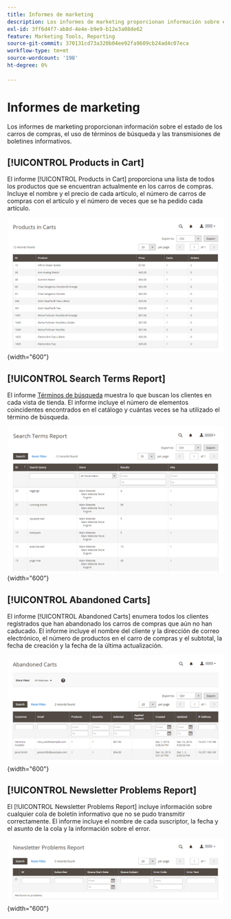 ```yaml
---
title: Informes de marketing
description: Los informes de marketing proporcionan información sobre el estado de los carros de compras, el uso de términos de búsqueda y las transmisiones de boletines informativos.
exl-id: 3ff6d4f7-ab8d-4e4e-b9e9-b12e3a08de62
feature: Marketing Tools, Reporting
source-git-commit: 370131cd73a320b04ee92fa9609cb24ad4c07eca
workflow-type: tm+mt
source-wordcount: '198'
ht-degree: 0%

---
```


# Informes de marketing

Los informes de marketing proporcionan información sobre el estado de los carros de compras, el uso de términos de búsqueda y las transmisiones de boletines informativos.

## [!UICONTROL Products in Cart]

El informe [!UICONTROL Products in Cart] proporciona una lista de todos los productos que se encuentran actualmente en los carros de compras. Incluye el nombre y el precio de cada artículo, el número de carros de compras con el artículo y el número de veces que se ha pedido cada artículo.

![Informes de productos en el carro de compras](./assets/products-in-cart.png){width="600"}

## [!UICONTROL Search Terms Report]

El informe [Términos de búsqueda](../catalog/search-terms.md#search-terms-report) muestra lo que buscan los clientes en cada vista de tienda. El informe incluye el número de elementos coincidentes encontrados en el catálogo y cuántas veces se ha utilizado el término de búsqueda.

![Informe de términos de búsqueda](./assets/search-terms.png){width="600"}

## [!UICONTROL Abandoned Carts]

El informe [!UICONTROL Abandoned Carts] enumera todos los clientes registrados que han abandonado los carros de compras que aún no han caducado. El informe incluye el nombre del cliente y la dirección de correo electrónico, el número de productos en el carro de compras y el subtotal, la fecha de creación y la fecha de la última actualización.

![Informe de carros abandonados](./assets/abandoned-carts.png){width="600"}

## [!UICONTROL Newsletter Problems Report]

El [!UICONTROL Newsletter Problems Report] incluye información sobre cualquier cola de boletín informativo que no se pudo transmitir correctamente. El informe incluye el nombre de cada suscriptor, la fecha y el asunto de la cola y la información sobre el error.

![Informe de problemas de newsletter](./assets/newsletter-problems.png){width="600"}
